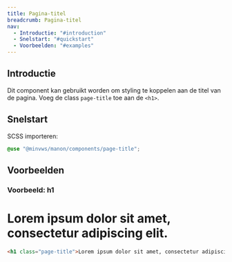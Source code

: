 ```yaml
---
title: Pagina-titel
breadcrumb: Pagina-titel
nav:
  - Introductie: "#introduction"
  - Snelstart: "#quickstart"
  - Voorbeelden: "#examples"
---
```


<h2 id="introduction">Introductie</h2>

Dit component kan gebruikt worden om styling te koppelen aan de titel van de pagina. Voeg de class `page-title` toe aan de `<h1>`.

<h2 id="quickstart">Snelstart</h2>

SCSS importeren:

```scss
@use "@minvws/manon/components/page-title";
```

<h2 id="examples">Voorbeelden</h2>

### Voorbeeld: h1

<h1 class="page-title">Lorem ipsum dolor sit amet, consectetur adipiscing elit.</h1>

```html
<h1 class="page-title">Lorem ipsum dolor sit amet, consectetur adipiscing elit.</h1>
```
